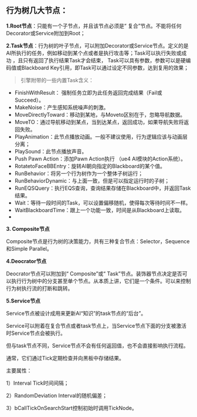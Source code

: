 行为树几大节点：
--
**1.Root节点**：只能有一个子节点，并且该节点必须是“ 复合”节点。不能将任何Decorator或Service附加到Root；  

**2.Task节点**：行为树的叶子节点，可以附加Decorator或Service节点。定义的是AI所执行的任务，例如移动到某个点或者是执行攻击等；Task可以执行失败或成功 ，且只有返回了执行结果Task才会结束， Task可以具有参数，参数可以是硬编码值或Blackboard Key引用，即Task可以通过设定不同参数，达到复用的效果；
>引擎附带的一些内置Task含义：
  
* FinishWithResult： 强制任务立即为此任务返回完成结果（Fail或Succeed）。
* MakeNoise：产生感知系统噪声的刺激。
* MoveDirectlyToward：移动到某地，与Moveto区别在于，忽略导航数据。
* MoveTO：通过导航移动到某点，当到达某点，返回成功，如果导航失败将返回失败。
* PlayAnimation：此节点播放动画。一般不建议使用，行为逻辑应该与动画层分离；
* PlaySound：此节点播放声音。
* Push Pawn Action：添加Pawn Action执行 （ue4 AI模块的Action系统）。
* RotatetoFaceBBEntry：旋转AI朝向指定的Blackboard的某个值。
* RunBehavior：将另一个行为树作为一个整体子树运行；
* RunBehaviorDynamic：与上面一致，但是可以指定运行时的子树；
* RunEQSQuery：执行EQS查询，查询结果存储在Blackboard中，并返回Task结果。
* Wait：等待一段时间的Task，可以设置偏移随机，使得每次等待时间不一样。
* WaitBlackboardTime：跟上一个功能一致，时间是从Blackboard上读取。  
* 
**3. Composite节点**

Composite节点是行为树的决策能力，共有三种复合节点：Selector，Sequence和Simple Parallel。  

**4.Deocrator节点**

Deocrator节点可以附加到“ Composite”或“ Task”节点。装饰器节点决定是否可以执行行为树中的分支甚至单个节点。从本质上讲，它们是一个条件。可以来控制行为树执行流的打断和跳转。 

**5.Service节点**

Service节点被设计成用来更新AI“知识”的task节点的“后台”。

Service可以附着在复合节点或者task节点上，当Service节点下面的分支被激活时Service节点会被执行。

但与task节点不同，Service节点不会有任何返回值，也不会直接影响执行流程。

通常，它们通过Tick定期检查并向黑板中存储结果。

主要属性：

1）Interval Tick时间间隔；

2）RandomDeviation Interval的随机偏差；

3）bCallTickOnSearchStart控制初始时调用TickNode。
